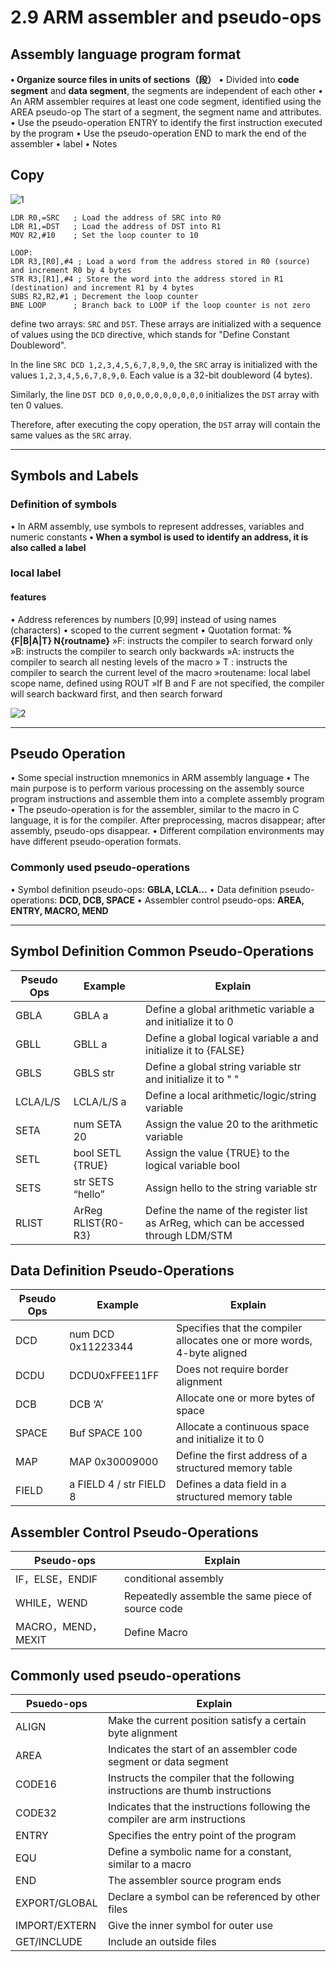 # 2.9 ARM assembler and pseudo-ops



## Assembly language program format

**• Organize source files in units of sections（段）**
• Divided into **code segment** and **data segment**, the segments are independent of each other
• An ARM assembler requires at least one code segment, identified using the AREA pseudo-op
The start of a segment, the segment name and attributes.
• Use the pseudo-operation ENTRY to identify the first instruction executed by the program
• Use the pseudo-operation END to mark the end of the assembler
• label
• Notes

## Copy

![1](https://github.com/knightsummon/Computer-System-Architecture-and-ARM-Assembly-Language/blob/main/2.9%20ARM%20assembler%20and%20pseudo-ops/2.9%20ARM%20assembler%20and%20pseudo-ops.assets/1.jpg)

```
LDR R0,=SRC   ; Load the address of SRC into R0
LDR R1,=DST   ; Load the address of DST into R1
MOV R2,#10    ; Set the loop counter to 10

LOOP:
LDR R3,[R0],#4 ; Load a word from the address stored in R0 (source) and increment R0 by 4 bytes
STR R3,[R1],#4 ; Store the word into the address stored in R1 (destination) and increment R1 by 4 bytes
SUBS R2,R2,#1 ; Decrement the loop counter
BNE LOOP      ; Branch back to LOOP if the loop counter is not zero

```

define two arrays: `SRC` and `DST`. These arrays are initialized with a sequence of values using the `DCD` directive, which stands for "Define Constant Doubleword".

In the line `SRC DCD 1,2,3,4,5,6,7,8,9,0`, the `SRC` array is initialized with the values `1,2,3,4,5,6,7,8,9,0`. Each value is a 32-bit doubleword (4 bytes).

Similarly, the line `DST DCD 0,0,0,0,0,0,0,0,0,0` initializes the `DST` array with ten 0 values.

Therefore, after executing the copy operation, the `DST` array will contain the same values as the `SRC` array.

------

## Symbols and Labels

### Definition of symbols
• In ARM assembly, use symbols to represent addresses, variables and numeric constants
**• When a symbol is used to identify an address, it is also called a label**

### local label

#### features
• Address references by numbers [0,99] instead of using names (characters)
• scoped to the current segment
• Quotation format: **%{F|B|A|T} N{routname}**
     »F: instructs the compiler to search forward only
     »B: instructs the compiler to search only backwards
     »A: instructs the compiler to search all nesting levels of the macro
     » T : instructs the compiler to search the current level of the macro
     »routename: local label scope name, defined using ROUT
     »If B and F are not specified, the compiler will search backward first, and then search forward

![2](https://github.com/knightsummon/Computer-System-Architecture-and-ARM-Assembly-Language/blob/main/2.9%20ARM%20assembler%20and%20pseudo-ops/2.9%20ARM%20assembler%20and%20pseudo-ops.assets/2.jpg)

------



## Pseudo Operation

• Some special instruction mnemonics in ARM assembly language
• The main purpose is to perform various processing on the assembly source program instructions and assemble them into a complete assembly program
• The pseudo-operation is for the assembler, similar to the macro in C language, it is for the compiler. After preprocessing, macros disappear; after assembly, pseudo-ops disappear.
• Different compilation environments may have different pseudo-operation formats.

### Commonly used pseudo-operations

• Symbol definition pseudo-ops: **GBLA, LCLA…**
• Data definition pseudo-operations: **DCD, DCB, SPACE**
• Assembler control pseudo-ops: **AREA, ENTRY, MACRO, MEND**

------

## Symbol Definition Common Pseudo-Operations

| Pseudo Ops | Example            | Explain                                                      |
| ---------- | ------------------ | ------------------------------------------------------------ |
| GBLA       | GBLA a             | Define a global arithmetic variable a and initialize it to 0 |
| GBLL       | GBLL a             | Define a global logical variable a and initialize it to {FALSE} |
| GBLS       | GBLS str           | Define a global string variable str and initialize it to " " |
| LCLA/L/S   | LCLA/L/S a         | Define a local arithmetic/logic/string variable              |
| SETA       | num SETA 20        | Assign the value 20 to the arithmetic variable               |
| SETL       | bool SETL {TRUE}   | Assign the value {TRUE} to the logical variable bool         |
| SETS       | str SETS “hello”   | Assign hello to the string variable str                      |
| RLIST      | ArReg RLIST{R0-R3} | Define the name of the register list as ArReg, which can be accessed through LDM/STM |

## Data Definition Pseudo-Operations

| Pseudo Ops | Example                 | Explain                                                      |
| ---------- | ----------------------- | ------------------------------------------------------------ |
| DCD        | num DCD 0x11223344      | Specifies that the compiler allocates one or more words, 4-byte aligned |
| DCDU       | DCDU0xFFEE11FF          | Does not require border alignment                            |
| DCB        | DCB ‘A’                 | Allocate one or more bytes of space                          |
| SPACE      | Buf SPACE 100           | Allocate a continuous space and initialize it to 0           |
| MAP        | MAP 0x30009000          | Define the first address of a structured memory table        |
| FIELD      | a FIELD 4 / str FIELD 8 | Defines a data field in a structured memory table            |

## Assembler Control Pseudo-Operations

| Pseudo-ops         | Explain                                           |
| ------------------ | ------------------------------------------------- |
| IF，ELSE，ENDIF    | conditional assembly                              |
| WHILE，WEND        | Repeatedly assemble the same piece of source code |
| MACRO，MEND，MEXIT | Define Macro                                      |

## Commonly used pseudo-operations

| Psuedo-ops    | Explain                                                      |
| ------------- | ------------------------------------------------------------ |
| ALIGN         | Make the current position satisfy a certain byte alignment   |
| AREA          | Indicates the start of an assembler code segment or data segment |
| CODE16        | Instructs the compiler that the following instructions are thumb instructions |
| CODE32        | Indicates that the instructions following the compiler are arm instructions |
| ENTRY         | Specifies the entry point of the program                     |
| EQU           | Define a symbolic name for a constant, similar to a macro    |
| END           | The assembler source program ends                            |
| EXPORT/GLOBAL | Declare a symbol can be referenced by other files            |
| IMPORT/EXTERN | Give the inner symbol for outer use                          |
| GET/INCLUDE   | Include an outside files                                     |

